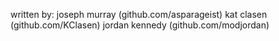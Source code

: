 written by:
joseph murray (github.com/asparageist)
kat clasen (github.com/KClasen)
jordan kennedy (github.com/modjordan)
